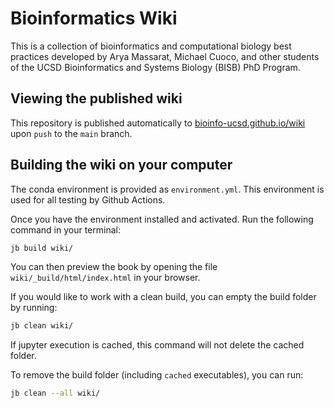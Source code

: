 # Bioinformatics Wiki

This is a collection of bioinformatics and computational biology best practices developed by Arya Massarat, Michael Cuoco, and other students of the UCSD Bioinformatics and Systems Biology (BISB) PhD Program.

## Viewing the published wiki

This repository is published automatically to [bioinfo-ucsd.github.io/wiki](https://bioinfo-ucsd.github.io/wiki) upon `push` to the `main` branch.

<!-- TODO: add contibuting guidelines -->

## Building the wiki on your computer

The conda environment is provided as `environment.yml`. This environment is used for all testing by Github Actions.

Once you have the environment installed and activated. Run the following command in your terminal:

```bash
jb build wiki/
```

You can then preview the book by opening the file `wiki/_build/html/index.html` in your browser.

If you would like to work with a clean build, you can empty the build folder by running:

```bash
jb clean wiki/
```

If jupyter execution is cached, this command will not delete the cached folder.

To remove the build folder (including `cached` executables), you can run:

```bash
jb clean --all wiki/
```
